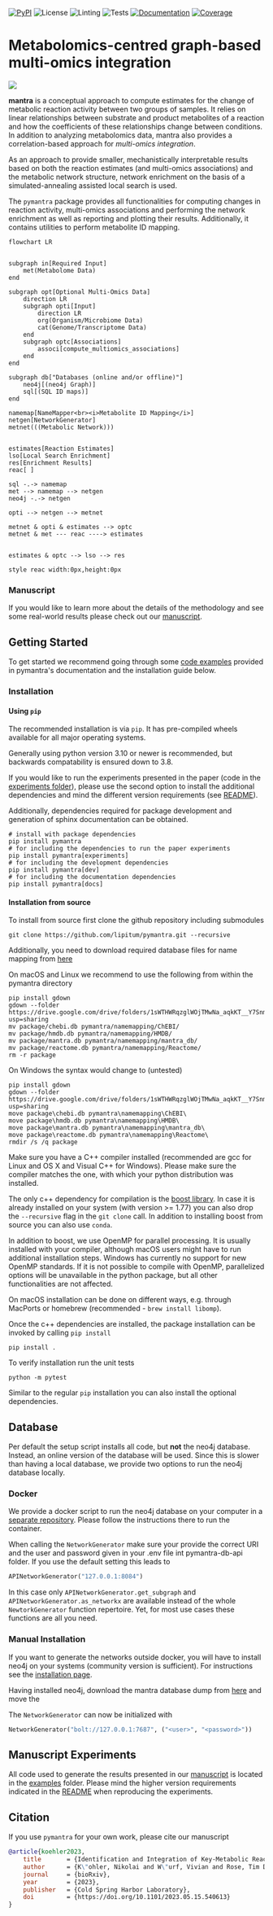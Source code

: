 [![PyPI](https://img.shields.io/pypi/v/pymantra)](https://pypi.org/project/pymantra/)
![License](https://img.shields.io/pypi/l/pymantra)
![Linting](https://github.com/lipitum/pymantra/actions/workflows/linting.yaml/badge.svg)
![Tests](https://github.com/lipitum/pymantra/actions/workflows/run_tests.yaml/badge.svg)
[![Documentation](https://readthedocs.org/projects/pymantra/badge/?version=latest)](https://pymantra.readthedocs.io)
[![Coverage](https://codecov.io/gh/LipiTUM/pymantra/branch/main/graph/badge.svg)](https://app.codecov.io/gh/LipiTUM/pymantra)

# Metabolomics-centred graph-based multi-omics integration

![](./docs/_static/Figure1.svg)

**mantra** is a conceptual approach to compute estimates for the change of
metabolic reaction activity between two groups of samples. It relies on linear
relationships between substrate and product metabolites of a reaction and how
the coefficients of these relationships change between conditions. In addition
to analyzing metabolomics data, mantra also provides a correlation-based
approach for *multi-omics integration*.

As an approach to provide smaller, mechanistically interpretable results based
on both the reaction estimates (and multi-omics associations) and the metabolic
network structure, network enrichment on the basis of a simulated-annealing
assisted local search is used.

The ``pymantra`` package provides all functionalities for computing changes in
reaction activity, multi-omics associations and performing the network
enrichment as well as reporting and plotting their results. Additionally, it
contains utilities to perform metabolite ID mapping.

```mermaid
flowchart LR


subgraph in[Required Input]
    met(Metabolome Data)
end

subgraph opt[Optional Multi-Omics Data]
    direction LR
    subgraph opti[Input]
        direction LR
        org(Organism/Microbiome Data)
        cat(Genome/Transcriptome Data)
    end
    subgraph optc[Associations]
        associ[compute_multiomics_associations]
    end
end

subgraph db["Databases (online and/or offline)"]
    neo4j[(neo4j Graph)]
    sql[(SQL ID maps)]
end

namemap[NameMapper<br><i>Metabolite ID Mapping</i>]
netgen[NetworkGenerator]
metnet(((Metabolic Network)))


estimates[Reaction Estimates]
lso[Local Search Enrichment]
res[Enrichment Results]
reac[ ]

sql -.-> namemap
met --> namemap --> netgen
neo4j -.-> netgen

opti --> netgen --> metnet

metnet & opti & estimates --> optc
metnet & met --- reac ----> estimates


estimates & optc --> lso --> res

style reac width:0px,height:0px
```


### Manuscript

If you would like to learn more about the details of the methodology and see
some real-world results please check out our 
[manuscript](https://doi.org/10.1101/2023.05.15.540613).

## Getting Started

To get started we recommend going through some
[code examples](https://pymantra.readthedocs.io/en/latest/examples/index.html) provided
in pymantra's documentation and the installation guide below.

### Installation

#### Using `pip`

The recommended installation is via `pip`.
It has pre-compiled wheels available for all major operating systems.

Generally using python version 3.10 or newer is recommended, but backwards
compatability is ensured down to 3.8.

If you would like to run the experiments presented in the paper (code in
the [experiments folder](experiments)), please use the second option to install
the additional dependencies and mind the different version requirements (see
[README](experiments/README.md)).

Additionally, dependencies required for package development and generation of
sphinx documentation can be obtained.

```shell
# install with package dependencies
pip install pymantra
# for including the dependencies to run the paper experiments
pip install pymantra[experiments]
# for including the development dependencies
pip install pymantra[dev]
# for including the documentation dependencies
pip install pymantra[docs]
```

#### Installation from source

To install from source first clone the github repository including submodules
```shell
git clone https://github.com/lipitum/pymantra.git --recursive
```

Additionally, you need to download required database files for name mapping
from [here](https://drive.google.com/drive/folders/1sWTHWRqzglWOjTMwNa_aqkKT__Y7Snmq?usp=sharing)

On macOS and Linux we recommend to use the following from within the pymantra
directory

```shell
pip install gdown
gdown --folder https://drive.google.com/drive/folders/1sWTHWRqzglWOjTMwNa_aqkKT__Y7Snmq?usp=sharing
mv package/chebi.db pymantra/namemapping/ChEBI/
mv package/hmdb.db pymantra/namemapping/HMDB/
mv package/mantra.db pymantra/namemapping/mantra_db/
mv package/reactome.db pymantra/namemapping/Reactome/
rm -r package
```

On Windows the syntax would change to (untested)

```
pip install gdown
gdown --folder https://drive.google.com/drive/folders/1sWTHWRqzglWOjTMwNa_aqkKT__Y7Snmq?usp=sharing
move package\chebi.db pymantra\namemapping\ChEBI\
move package\hmdb.db pymantra\namemapping\HMDB\
move package\mantra.db pymantra\namemapping\mantra_db\
move package\reactome.db pymantra\namemapping\Reactome\
rmdir /s /q package
```

Make sure you have a C++ compiler installed (recommended are gcc for
Linux and OS X and Visual C++ for Windows). Please make sure the
compiler matches the one, with which your python distribution was installed.

The only c++ dependency for compilation is
the [boost library](https://robots.uc3m.es/installation-guides/install-boost.html).
In case it is already installed on your system (with version >= 1.77) you can
also drop the `--recursive` flag in the `git clone` call. In addition to
installing boost from source you can also use `conda`.

In addition to boost, we use OpenMP for parallel processing. It is usually
installed with your compiler, although macOS users might have to run additional
installation steps. Windows has currently no support for new OpenMP standards.
If it is not possible to compile with OpenMP, parallelized options will be
unavailable in the python package, but all other functionalities are not
affected.

On macOS installation can be done on different ways, e.g. through MacPorts or
homebrew (recommended - `brew install libomp`).

Once the c++ dependencies are installed, the package installation can be
invoked by calling `pip install`
```shell
pip install .
```

To verify installation run the unit tests
```shell
python -m pytest
```

Similar to the regular `pip` installation you can also install the optional
dependencies.

## Database

Per default the setup script installs all code, but **not** the neo4j database.
Instead, an online version of the database will be used. Since this is slower
than having a local database, we provide two options to run the neo4j database
locally.


### Docker

We provide a docker script to run the neo4j database on your computer in a
[separate repository](https://github.com/lipitum/pymantra_db_api).
Please follow the instructions there to run the container.

When calling the ``NetworkGenerator`` make sure your provide the correct URI
and the user and password given in your .env file int pymantra-db-api folder.
If you use the default setting this leads to
```python
APINetworkGenerator("127.0.0.1:8084")
```

In this case only `APINetworkGenerator.get_subgraph` and
`APINetworkGenerator.as_networkx` are available instead of the whole
`NewtorkGenerator` function repertoire. Yet, for most use cases these functions
are all you need.

### Manual Installation

If you want to generate the networks outside docker, you will  have to install
neo4j on your systems (community version is sufficient).
For instructions see the [installation page](https://neo4j.com/docs/operations-manual/current/installation/).

Having installed neo4j, download the mantra database dump from
[here]() and move the

[comment]: <> (TODO: finish the instruction)

The ``NetworkGenerator`` can now be initialized with
```python
NetworkGenerator("bolt://127.0.0.1:7687", ("<user>", "<password>"))
```

## Manuscript Experiments

All code used to generate the results presented in our [manuscript]()
is located in the [examples](examples) folder. Please mind the higher version
requirements indicated in the [README](examples/README.md) when reproducing
the experiments.


## Citation
If you use `pymantra` for your own work, please cite our manuscript

```bibtex
@article{koehler2023,
    title       = {Identification and Integration of Key-Metabolic Reactions from Untargeted Metabolomics Data},
    author      = {K\"ohler, Nikolai and W\"urf, Vivian and Rose, Tim D and Pauling, Josch K},
    journal     = {bioRxiv},
    year        = {2023},
    publisher   = {Cold Spring Harbor Laboratory},
    doi         = {https://doi.org/10.1101/2023.05.15.540613}
}
```
